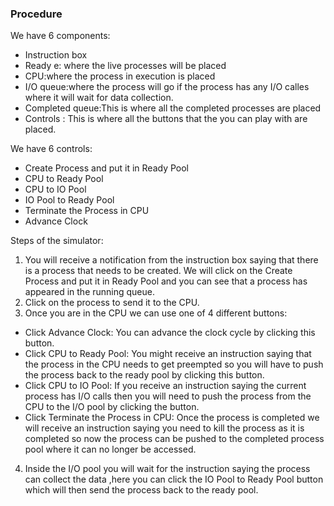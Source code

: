 ### Procedure
We have 6 components:

* Instruction box
* Ready e: where the live processes will be placed
* CPU:where the process in execution is placed
* I/O queue:where the process will go if the process has any I/O calles where it will wait for data collection.
* Completed queue:This is where all the completed processes are placed
* Controls : This is where all the buttons that the you can play with are placed.

We have 6 controls:
* Create Process and put it in Ready Pool
* CPU to Ready Pool
* CPU to IO Pool
* IO Pool to Ready Pool
* Terminate the Process in CPU
* Advance Clock

Steps of the simulator:

1. You will receive a notification from the instruction box saying that there is a process that needs to be created. We will click on the Create Process and put it in Ready Pool and you can see that a process has appeared in the running queue.
2. Click on the process to send it to the CPU.
3. Once you are in the CPU we can use one of 4 different buttons:
  - Click Advance Clock:  You can advance the clock cycle by clicking this button.
  - Click CPU to Ready Pool: You might receive an instruction saying that the process in the CPU needs to get preempted so you will have to push the process back to the ready pool by clicking this button.
  - Click CPU to IO Pool: If you receive an instruction saying the current process has I/O calls then you will need to push the process from the CPU to the I/O pool by clicking the button.
  - Click Terminate the Process in CPU: Once the process is completed we will receive an instruction saying you need to kill the process as it is completed so now the process can be pushed to the completed process pool where it can no longer be accessed.
4. Inside the I/O pool you will wait for the instruction saying the process can collect the data ,here you can click the IO Pool to Ready Pool button which will then send the process back to the ready pool.


